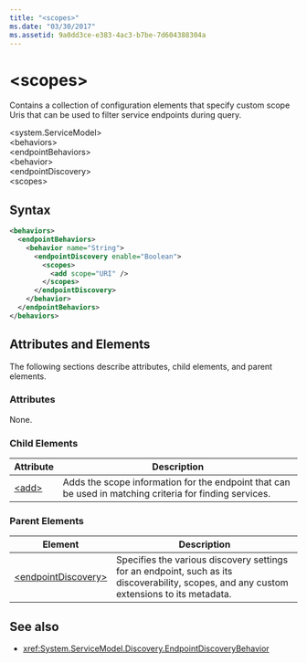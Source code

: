 ```yaml
---
title: "<scopes>"
ms.date: "03/30/2017"
ms.assetid: 9a0dd3ce-e383-4ac3-b7be-7d604388304a
---
```

# \<scopes>
Contains a collection of configuration elements that specify custom scope Uris that can be used to filter service endpoints during query.  
  
\<system.ServiceModel>  
\<behaviors>  
\<endpointBehaviors>  
\<behavior>  
\<endpointDiscovery>  
\<scopes>  
  
## Syntax  
  
```xml  
<behaviors>
  <endpointBehaviors>
    <behavior name="String">
      <endpointDiscovery enable="Boolean">
        <scopes>
          <add scope="URI" />
        </scopes>
      </endpointDiscovery>
    </behavior>
  </endpointBehaviors>
</behaviors>
```  
  
## Attributes and Elements  
 The following sections describe attributes, child elements, and parent elements.  
  
### Attributes  
 None.  
  
### Child Elements  
  
|Attribute|Description|  
|---------------|-----------------|  
|[\<add>](../../../../../docs/framework/configure-apps/file-schema/wcf/add-of-scopes.md)|Adds the scope information for the endpoint that can be used in matching criteria for finding services.|  
  
### Parent Elements  
  
|Element|Description|  
|-------------|-----------------|  
|[\<endpointDiscovery>](../../../../../docs/framework/configure-apps/file-schema/wcf/endpointdiscovery.md)|Specifies the various discovery settings for an endpoint, such as its discoverability, scopes, and any custom extensions to its metadata.|  
  
## See also
- <xref:System.ServiceModel.Discovery.EndpointDiscoveryBehavior>
